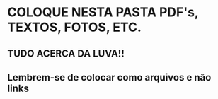 # COLOQUE NESTA PASTA PDF's, TEXTOS, FOTOS, ETC. 
## **TUDO ACERCA DA LUVA!!**

## Lembrem-se de colocar como arquivos e não links